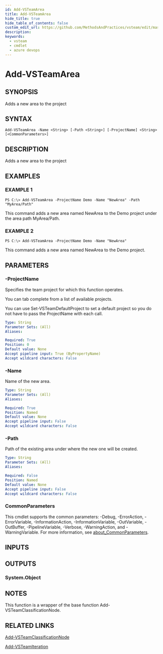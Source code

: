 ```yaml
---
id: Add-VSTeamArea
title: Add-VSTeamArea
hide_title: true
hide_table_of_contents: false
custom_edit_url: https://github.com/MethodsAndPractices/vsteam/edit/master/.docs/Add-VSTeamArea.md
description: 
keywords:
  - vsteam
  - cmdlet
  - azure devops
---
```


# Add-VSTeamArea

## SYNOPSIS
Adds a new area to the project

## SYNTAX

```
Add-VSTeamArea -Name <String> [-Path <String>] [-ProjectName] <String> [<CommonParameters>]
```

## DESCRIPTION
Adds a new area to the project

## EXAMPLES

### EXAMPLE 1
```
PS C:\> Add-VSTeamArea -ProjectName Demo -Name "NewArea" -Path "MyArea/Path"
```

This command adds a new area named NewArea to the Demo project under the area path MyArea/Path.

### EXAMPLE 2
```
PS C:\> Add-VSTeamArea -ProjectName Demo -Name "NewArea"
```

This command adds a new area named NewArea to the Demo project.

## PARAMETERS

### -ProjectName
Specifies the team project for which this function operates.

You can tab complete from a list of available projects.

You can use Set-VSTeamDefaultProject to set a default project so you do not have to pass the ProjectName with each call.

```yaml
Type: String
Parameter Sets: (All)
Aliases:

Required: True
Position: 0
Default value: None
Accept pipeline input: True (ByPropertyName)
Accept wildcard characters: False
```

### -Name
Name of the new area.

```yaml
Type: String
Parameter Sets: (All)
Aliases:

Required: True
Position: Named
Default value: None
Accept pipeline input: False
Accept wildcard characters: False
```

### -Path
Path of the existing area under where the new one will be created.

```yaml
Type: String
Parameter Sets: (All)
Aliases:

Required: False
Position: Named
Default value: None
Accept pipeline input: False
Accept wildcard characters: False
```

### CommonParameters
This cmdlet supports the common parameters: -Debug, -ErrorAction, -ErrorVariable, -InformationAction, -InformationVariable, -OutVariable, -OutBuffer, -PipelineVariable, -Verbose, -WarningAction, and -WarningVariable. For more information, see [about_CommonParameters](http://go.microsoft.com/fwlink/?LinkID=113216).

## INPUTS

## OUTPUTS

### System.Object
## NOTES
This function is a wrapper of the base function Add-VSTeamClassificationNode.

## RELATED LINKS

[Add-VSTeamClassificationNode]()

[Add-VSTeamIteration]()



